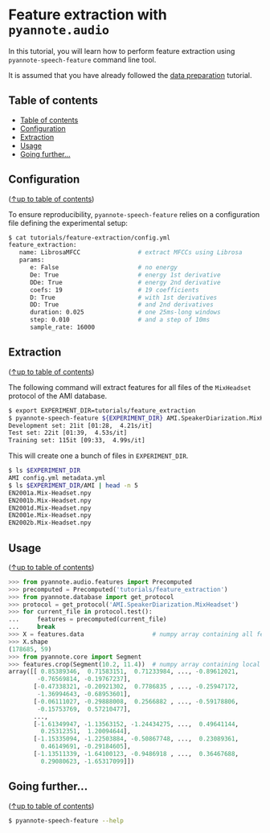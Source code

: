 # Feature extraction with `pyannote.audio`

In this tutorial, you will learn how to perform feature extraction using `pyannote-speech-feature` command line tool.

It is assumed that you have already followed the [data preparation](../../data_preparation) tutorial.


## Table of contents
- [Table of contents](#table-of-contents)
- [Configuration](#configuration)
- [Extraction](#extraction)
- [Usage](#usage)
- [Going further...](#going-further)

## Configuration
([↑up to table of contents](#table-of-contents))

To ensure reproducibility, `pyannote-speech-feature` relies on a configuration file defining the experimental setup:

```bash
$ cat tutorials/feature-extraction/config.yml
feature_extraction:
   name: LibrosaMFCC                # extract MFCCs using Librosa
   params:
      e: False                      # no energy
      De: True                      # energy 1st derivative
      DDe: True                     # energy 2nd derivative
      coefs: 19                     # 19 coefficients
      D: True                       # with 1st derivatives
      DD: True                      # and 2nd derivatives
      duration: 0.025               # one 25ms-long windows
      step: 0.010                   # and a step of 10ms
      sample_rate: 16000
```

## Extraction
([↑up to table of contents](#table-of-contents))

The following command will extract features for all files of the `MixHeadset` protocol of the AMI database.

```bash
$ export EXPERIMENT_DIR=tutorials/feature_extraction
$ pyannote-speech-feature ${EXPERIMENT_DIR} AMI.SpeakerDiarization.MixHeadset
Development set: 21it [01:28,  4.21s/it]
Test set: 22it [01:39,  4.53s/it]
Training set: 115it [09:33,  4.99s/it]
```

This will create one a bunch of files in `EXPERIMENT_DIR`.
```bash
$ ls $EXPERIMENT_DIR
AMI config.yml metadata.yml
$ ls $EXPERIMENT_DIR/AMI | head -n 5
EN2001a.Mix-Headset.npy
EN2001b.Mix-Headset.npy
EN2001d.Mix-Headset.npy
EN2001e.Mix-Headset.npy
EN2002b.Mix-Headset.npy
```

## Usage
([↑up to table of contents](#table-of-contents))


```python
>>> from pyannote.audio.features import Precomputed
>>> precomputed = Precomputed('tutorials/feature_extraction')
>>> from pyannote.database import get_protocol
>>> protocol = get_protocol('AMI.SpeakerDiarization.MixHeadset')
>>> for current_file in protocol.test():
...     features = precomputed(current_file)
...     break
>>> X = features.data                   # numpy array containing all features
>>> X.shape
(178685, 59)
>>> from pyannote.core import Segment
>>> features.crop(Segment(10.2, 11.4))  # numpy array containing local features
array([[ 0.85389346,  0.71583151,  0.71233984, ..., -0.89612021,
        -0.76569814, -0.19767237],
       [-0.47338321, -0.20921302,  0.7786835 , ..., -0.25947172,
        -1.36994643, -0.68953601],
       [-0.06111027, -0.29888008,  0.2566882 , ..., -0.59178806,
        -0.15753769,  0.57210477],
       ...,
       [-1.61349947, -1.13563152, -1.24434275, ...,  0.49641144,
         0.25312351,  1.20094644],
       [-1.15335094, -1.22503884, -0.50867748, ...,  0.23089361,
         0.46149691, -0.29184605],
       [-1.13511339, -1.64100123, -0.9486918 , ...,  0.36467688,
         0.29080623, -1.65317099]])
```

## Going further...
([↑up to table of contents](#table-of-contents))

```bash
$ pyannote-speech-feature --help
```
